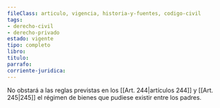 ```yaml
---
fileClass: articulo, vigencia, historia-y-fuentes, codigo-civil
tags:
- derecho-civil
- derecho-privado
estado: vigente
tipo: completo
libro:
titulo:
parrafo:
corriente-juridica:
---
```

No obstará a las reglas previstas en los [[Art. 244|artículos 244]] y [[Art. 245|245]] el régimen de bienes que pudiese existir entre los padres.